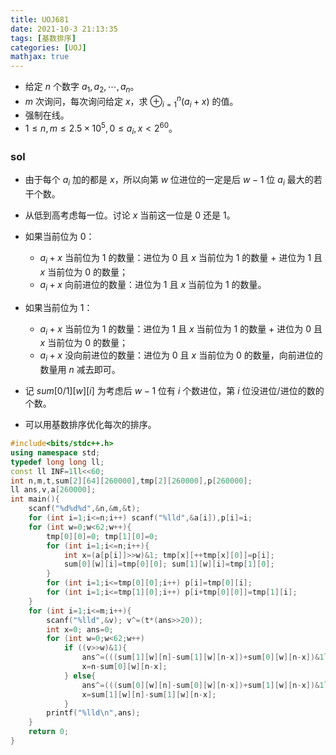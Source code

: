 ```yaml
---
title: UOJ681
date: 2021-10-3 21:13:35
tags: [基数排序]
categories: [UOJ]
mathjax: true
---
```


- 给定 $n$ 个数字 $a_1,a_2,\cdots,a_n$。
- $m$ 次询问，每次询问给定 $x$，求 $\oplus_{i=1}^n (a_i+x)$ 的值。
- 强制在线。
- $1\leq n,m\leq 2.5\times 10^5,0\leq a_i,x\lt 2^{60}$。
<!-- more -->

### sol

- 由于每个 $a_i$ 加的都是 $x$，所以向第 $w$ 位进位的一定是后 $w-1$ 位 $a_i$ 最大的若干个数。

- 从低到高考虑每一位。讨论 $x$ 当前这一位是 $0$ 还是 $1$。
- 如果当前位为 0：
  - $a_i+x$ 当前位为 $1$ 的数量：进位为 $0$ 且 $x$ 当前位为 $1$ 的数量 + 进位为 $1$ 且 $x$ 当前位为 $0$ 的数量；
  - $a_i+x$ 向前进位的数量：进位为 $1$ 且 $x$ 当前位为 $1$ 的数量。
- 如果当前位为 1：
  - $a_i+x$ 当前位为 $1$ 的数量：进位为 $1$ 且 $x$ 当前位为 $1$ 的数量 + 进位为 $0$ 且 $x$ 当前位为 $0$ 的数量；
  - $a_i+x$ 没向前进位的数量：进位为 $0$ 且 $x$ 当前位为 $0$ 的数量，向前进位的数量用 $n$ 减去即可。

- 记 $sum[0/1][w][i]$ 为考虑后 $w-1$ 位有 $i$ 个数进位，第 $i$ 位没进位/进位的数的个数。
- 可以用基数排序优化每次的排序。



```cpp
#include<bits/stdc++.h>
using namespace std;
typedef long long ll;
const ll INF=1ll<<60;
int n,m,t,sum[2][64][260000],tmp[2][260000],p[260000];
ll ans,v,a[260000];
int main(){
	scanf("%d%d%d",&n,&m,&t);
	for (int i=1;i<=n;i++) scanf("%lld",&a[i]),p[i]=i;
	for (int w=0;w<62;w++){
		tmp[0][0]=0; tmp[1][0]=0;
		for (int i=1;i<=n;i++){
			int x=(a[p[i]]>>w)&1; tmp[x][++tmp[x][0]]=p[i];
			sum[0][w][i]=tmp[0][0]; sum[1][w][i]=tmp[1][0];
		}
		for (int i=1;i<=tmp[0][0];i++) p[i]=tmp[0][i];
		for (int i=1;i<=tmp[1][0];i++) p[i+tmp[0][0]]=tmp[1][i];
	}
	for (int i=1;i<=m;i++){
		scanf("%lld",&v); v^=(t*(ans>>20));
		int x=0; ans=0;
		for (int w=0;w<62;w++)
			if ((v>>w)&1){
				ans^=(((sum[1][w][n]-sum[1][w][n-x])+sum[0][w][n-x])&1ll)<<w;
				x=n-sum[0][w][n-x];
			} else{
				ans^=(((sum[0][w][n]-sum[0][w][n-x])+sum[1][w][n-x])&1ll)<<w;
				x=sum[1][w][n]-sum[1][w][n-x];
			}
		printf("%lld\n",ans);
	}
	return 0;
}
```

